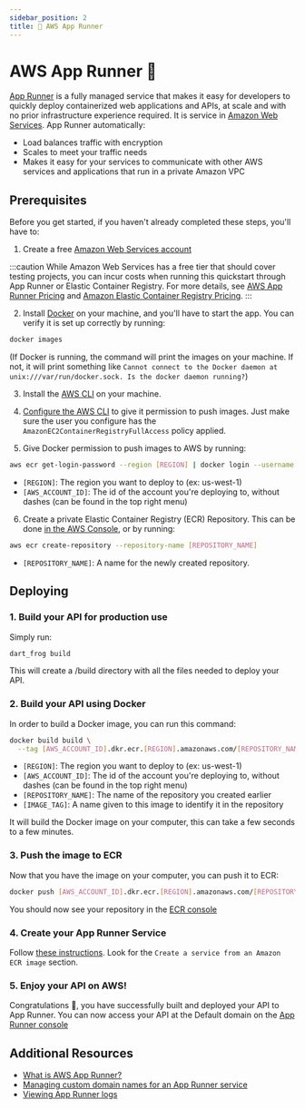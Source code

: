 ```yaml
---
sidebar_position: 2
title: 🏃 AWS App Runner
---
```


# AWS App Runner 🏃

[App Runner](https://aws.amazon.com/apprunner/) is a fully managed service that makes it easy for developers to quickly deploy containerized web applications and APIs, at scale and with no prior infrastructure experience required. It is service in [Amazon Web Services](https://aws.amazon.com/). App Runner automatically:

- Load balances traffic with encryption
- Scales to meet your traffic needs
- Makes it easy for your services to communicate with other AWS services and applications that run in a private Amazon VPC

## Prerequisites

Before you get started, if you haven't already completed these steps, you'll have to:

1. Create a free [Amazon Web Services account](https://docs.aws.amazon.com/accounts/latest/reference/manage-acct-creating.html)

:::caution
While Amazon Web Services has a free tier that should cover testing projects, you can incur costs when running this quickstart through App Runner or Elastic Container Registry. For more details, see [AWS App Runner Pricing](https://aws.amazon.com/apprunner/pricing/) and [Amazon Elastic Container Registry Pricing](https://aws.amazon.com/ecr/pricing/).
:::

2. Install [Docker](https://docs.docker.com/get-docker/) on your machine, and you'll have to start the app. You can verify it is set up correctly by running:

```bash
docker images
```

(If Docker is running, the command will print the images on your machine. If not, it will print something like `Cannot connect to the Docker daemon at unix:///var/run/docker.sock. Is the docker daemon running?`)

3. Install the [AWS CLI](https://docs.aws.amazon.com/cli/latest/userguide/getting-started-install.html) on your machine.

4. [Configure the AWS CLI](https://docs.aws.amazon.com/cli/latest/userguide/getting-started-quickstart.html) to give it permission to push images. Just make sure the user you configure has the `AmazonEC2ContainerRegistryFullAccess` policy applied.

5. Give Docker permission to push images to AWS by running:

```bash
aws ecr get-login-password --region [REGION] | docker login --username AWS --password-stdin [AWS_ACCOUNT_ID].dkr.ecr.[REGION].amazonaws.com
```

- `[REGION]`: The region you want to deploy to (ex: us-west-1)
- `[AWS_ACCOUNT_ID]`: The id of the account you're deploying to, without dashes (can be found in the top right menu)

6. Create a private Elastic Container Registry (ECR) Repository. This can be done [in the AWS Console](https://docs.aws.amazon.com/AmazonECR/latest/userguide/repository-create.html), or by running:

```bash
aws ecr create-repository --repository-name [REPOSITORY_NAME]
```

- `[REPOSITORY_NAME]`: A name for the newly created repository.

## Deploying

### 1. Build your API for production use

Simply run:

```bash
dart_frog build
```

This will create a /build directory with all the files needed to deploy your API.

### 2. Build your API using Docker

In order to build a Docker image, you can run this command:

```bash
docker build build \
  --tag [AWS_ACCOUNT_ID].dkr.ecr.[REGION].amazonaws.com/[REPOSITORY_NAME]:[IMAGE_TAG]
```

- `[REGION]`: The region you want to deploy to (ex: us-west-1)
- `[AWS_ACCOUNT_ID]`: The id of the account you're deploying to, without dashes (can be found in the top right menu)
- `[REPOSITORY_NAME]`: The name of the repository you created earlier
- `[IMAGE_TAG]`: A name given to this image to identify it in the repository

It will build the Docker image on your computer, this can take a few seconds to a few minutes.

### 3. Push the image to ECR

Now that you have the image on your computer, you can push it to ECR:

```bash
docker push [AWS_ACCOUNT_ID].dkr.ecr.[REGION].amazonaws.com/[REPOSITORY_NAME]:[IMAGE_TAG]
```

You should now see your repository in the [ECR console](https://console.aws.amazon.com/ecr)

### 4. Create your App Runner Service

Follow [these instructions](https://docs.aws.amazon.com/apprunner/latest/dg/manage-create.html#:~:text=Create%20a%20service%20from%20an%20Amazon%20ECR%20image). Look for the `Create a service from an Amazon ECR image` section.

### 5. Enjoy your API on AWS!

Congratulations 🎉, you have successfully built and deployed your API to App Runner. You can now access your API at the Default domain on the [App Runner console](https://console.aws.amazon.com/apprunner)

## Additional Resources

- [What is AWS App Runner?](https://docs.aws.amazon.com/apprunner/latest/dg/what-is-apprunner.html)
- [Managing custom domain names for an App Runner service](https://docs.aws.amazon.com/apprunner/latest/dg/manage-custom-domains.html)
- [Viewing App Runner logs](https://docs.aws.amazon.com/apprunner/latest/dg/monitor-cwl.html)
